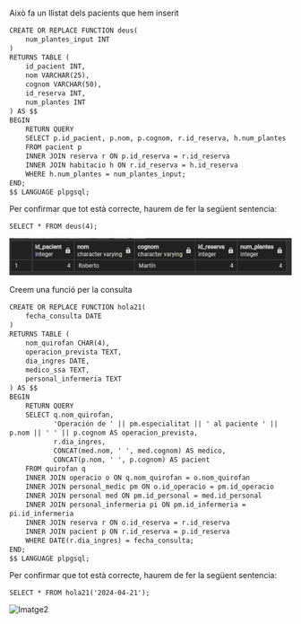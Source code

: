 Això fa un llistat dels pacients que hem inserit
```
CREATE OR REPLACE FUNCTION deus(
    num_plantes_input INT
)
RETURNS TABLE (
    id_pacient INT,
    nom VARCHAR(25),
    cognom VARCHAR(50),
    id_reserva INT,
    num_plantes INT
) AS $$
BEGIN
    RETURN QUERY
    SELECT p.id_pacient, p.nom, p.cognom, r.id_reserva, h.num_plantes
    FROM pacient p
    INNER JOIN reserva r ON p.id_reserva = r.id_reserva
    INNER JOIN habitacio h ON r.id_reserva = h.id_reserva
    WHERE h.num_plantes = num_plantes_input;
END;
$$ LANGUAGE plpgsql;
```
Per confirmar que tot està correcte, haurem de fer la següent sentencia:
```
SELECT * FROM deus(4);
```
![imatge1](Imatges/image.png)<br>

Creem una funció per la consulta
```
CREATE OR REPLACE FUNCTION hola21(
    fecha_consulta DATE
)
RETURNS TABLE (
    nom_quirofan CHAR(4),
    operacion_prevista TEXT,
    dia_ingres DATE,
    medico_ssa TEXT,
    personal_infermeria TEXT
) AS $$
BEGIN
    RETURN QUERY
    SELECT q.nom_quirofan,
           'Operación de ' || pm.especialitat || ' al paciente ' || p.nom || ' ' || p.cognom AS operacion_prevista,
           r.dia_ingres,
           CONCAT(med.nom, ' ', med.cognom) AS medico,
           CONCAT(p.nom, ' ', p.cognom) AS pacient
    FROM quirofan q
    INNER JOIN operacio o ON q.nom_quirofan = o.nom_quirofan
    INNER JOIN personal_medic pm ON o.id_operacio = pm.id_operacio
    INNER JOIN personal med ON pm.id_personal = med.id_personal
    INNER JOIN personal_infermeria pi ON pm.id_infermeria = pi.id_infermeria
    INNER JOIN reserva r ON o.id_reserva = r.id_reserva
    INNER JOIN pacient p ON r.id_reserva = p.id_reserva
    WHERE DATE(r.dia_ingres) = fecha_consulta;
END;
$$ LANGUAGE plpgsql;
```
Per confirmar que tot està correcte, haurem de fer la següent sentencia:
```
SELECT * FROM hola21('2024-04-21');
````
![Imatge2](Imatges\image2.png)

